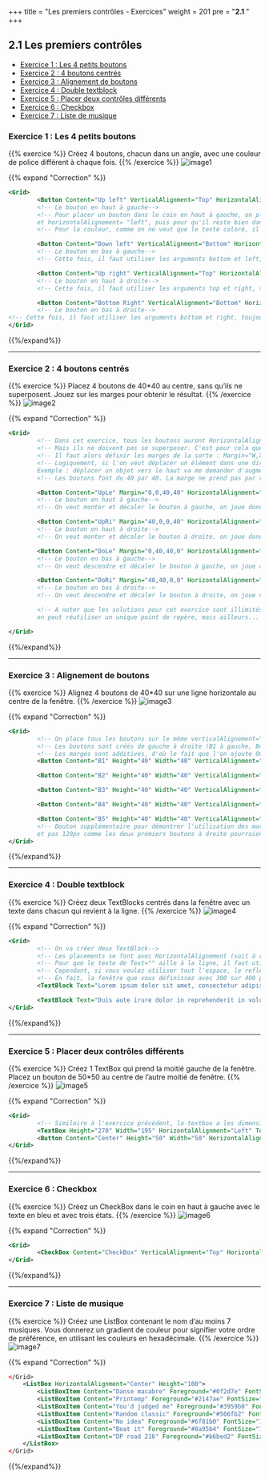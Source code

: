 +++
title = "Les premiers contrôles - Exercices"
weight = 201
pre = "<b>2.1 </b>"
+++

## 2.1 Les premiers contrôles <!-- omit in toc -->

- [Exercice 1 : Les 4 petits boutons](#exercice-1--les-4-petits-boutons)
- [Exercice 2 : 4 boutons centrés](#exercice-2--4-boutons-centr%c3%a9s)
- [Exercice 3 : Alignement de boutons](#exercice-3--alignement-de-boutons)
- [Exercice 4 : Double textblock](#exercice-4--double-textblock)
- [Exercice 5 : Placer deux contrôles différents](#exercice-5--placer-deux-contr%c3%b4les-diff%c3%a9rents)
- [Exercice 6 : Checkbox](#exercice-6--checkbox)
- [Exercice 7 : Liste de musique](#exercice-7--liste-de-musique)

### Exercice 1 : Les 4 petits boutons

{{% exercice %}}
Créez 4 boutons, chacun dans un angle, avec une couleur de police différent à chaque fois.
{{% /exercice %}}
![image1](/img/2.1/exos/im1.png?height=300px)

{{% expand "Correction" %}}

```xml
<Grid>
        <Button Content="Up left" VerticalAlignment="Top" HorizontalAlignment="Left" Margin="0" Foreground="Red"/>
        <!-- Le bouton en haut à gauche-->
        <!-- Pour placer un bouton dans le coin en haut à gauche, on place le point de référence en haut à gauche avec verticalAlignement="top" 
        et horizontalAlignement= "left", puis pour qu'il reste bien dans le coin, on met une marge de 0 -->
        <!-- Pour la couleur, comme on ne veut que le texte coloré, il faut utiliser Foreground="la couleur souhaitée"-->

        <Button Content="Down left" VerticalAlignment="Bottom" HorizontalAlignment="Left" Margin="0" Foreground="Blue"/>
        <!-- Le bouton en bas à gauche-->
        <!-- Cette fois, il faut utiliser les arguments bottom et left, toujours avec une marge de 0-->

        <Button Content="Up right" VerticalAlignment="Top" HorizontalAlignment="Right" Margin="0" Foreground="Green"/>
        <!-- Le bouton en haut à droite-->
        <!-- Cette fois, il faut utiliser les arguments top et right, toujours avec une marge de 0-->

        <Button Content="Bottom Right" VerticalAlignment="Bottom" HorizontalAlignment="Right" Margin="0" Foreground="Purple"/>
        <!-- Le bouton en bas à droite-->
<!-- Cette fois, il faut utiliser les arguments bottom et right, toujours avec une marge de 0-->
</Grid>
```

{{%/expand%}}

---

### Exercice 2 : 4 boutons centrés

{{% exercice %}}
Placez 4 boutons de 40*40 au centre, sans qu’ils ne superposent. Jouez sur les marges pour obtenir le résultat.
{{% /exercice %}}
![image2](/img/2.1/exos/im2.png?height=300px)

{{% expand "Correction" %}}

```xml
<Grid>
        <!-- Dans cet exercice, tous les boutons auront HorizontalAlignement et VerticalAlignement sur "center" : l'énoncé demande qu'ils soient centrés-->
        <!-- Mais ils ne doivent pas se superposer. C'est pour cela que l'ont utilise les Margins pour les 'déplacer' -->
        <!-- Il faut alors définir les marges de la sorte : Margin="W,X,Y,Z" avec W : marge à gauche, X : marge en haut, Y : marge à droite, Z : marge en bas-->
        <!-- Logiquement, si l'on veut déplacer un élément dans une direction, il faut jouer sur la marge de l'autre sens. 
        Exemple : déplacer un objet vers le haut va me demander d'augmenter la marge du bas-->
        <!-- Les boutons font du 40 par 40. La marge ne prend pas par rapport au centre, mais par rapport au bord inverse : il faudra donc des marges de 40px-->

        <Button Content="UpLe" Margin="0,0,40,40" HorizontalAlignment="Center" VerticalAlignment="Center" Height="40" Width="40"/>
        <!-- Le bouton en haut à gauche-->
        <!-- On veut monter et décaler le bouton à gauche, on joue donc sur les marges du bas et à droite-->

        <Button Content="UpRi" Margin="40,0,0,40" HorizontalAlignment="Center" VerticalAlignment="Center" Height="40" Width="40"/>
        <!-- Le bouton en haut à droite-->
        <!-- On veut monter et décaler le bouton à droite, on joue donc sur les marges du bas et à gauche-->

        <Button Content="DoLe" Margin="0,40,40,0" HorizontalAlignment="Center" VerticalAlignment="Center" Height="40" Width="40"/>
        <!-- Le bouton en bas à gauche-->
        <!-- On veut descendre et décaler le bouton à gauche, on joue donc sur les marges du haut et à droite-->

        <Button Content="DoRi" Margin="40,40,0,0" HorizontalAlignment="Center" VerticalAlignment="Center" Height="40" Width="40"/>
        <!-- Le bouton en bas à droite-->
        <!-- On veut descendre et décaler le bouton à droite, on joue donc sur les marges du haut et à gauche-->

        <!-- A noter que les solutions pour cet exercice sont illimités : le point de repère de chaque bouton peut être différent, et donc les marges aussi,
        on peut réutiliser un unique point de repère, mais ailleurs... Je présente cette méthode avec le repère au centre car c'est plus simple à comprendre-->

</Grid>
```

{{%/expand%}}

---

### Exercice 3 : Alignement de boutons

{{% exercice %}}
Alignez 4 boutons de 40*40 sur une ligne horizontale au centre de la fenêtre.
{{% /exercice %}}
![image3](/img/2.1/exos/im3.png?height=300px)

{{% expand "Correction" %}}

```xml
<Grid>  
        <!-- On place tous les boutons sur le même verticalAlignement="center" puisque l'on veut les aligner. Par défaut, HorizontalAlignement est sur center-->
        <!-- Les boutons sont créés de gauche à droite (B1 à gauche, B4 à droite)-->
        <!-- Les marges sont additives, d'où le fait que l'on ajoute 80 px de distance plutôt que 40 -->
        <Button Content="B1" Height="40" Width="40" VerticalAlignment="Center" Margin="0,0,120,0"/>

        <Button Content="B2" Height="40" Width="40" VerticalAlignment="Center" Margin="0,0,40,0"/>

        <Button Content="B3" Height="40" Width="40" VerticalAlignment="Center" Margin="40,0,0,0"/>

        <Button Content="B4" Height="40" Width="40" VerticalAlignment="Center" Margin="120,0,0,0"/>

        <Button Content="B5" Height="40" Width="40" VerticalAlignment="Center" Margin="200,0,0,0" Foreground="Red"/>
        <!-- Bouton supplémentaire pour démontrer l'utilisation des marges plus loin. Ici, on rajoute encore 80px, 
        et pas 120px comme les deux premiers boutons à droite pourraient le laisser comprendre-->
</Grid>
```

{{%/expand%}}

---

### Exercice 4 : Double textblock

{{% exercice %}}
Créez deux TextBlocks centrés dans la fenêtre avec un texte dans chacun qui revient à la ligne.
{{% /exercice %}}
![image4](/img/2.1/exos/im4.png?height=300px)

{{% expand "Correction" %}}

```xml
<Grid>
        <!-- On va créer deux TextBlock-->
        <!-- Les placements se font avec HorizontalAlignement (soit à right, soit à left)-->
        <!-- Pour que le texte de Text="" aille à la ligne, il faut utiliser TextWwrapping="Wrap" -->
        <!-- Cependant, si vous voulez utiliser tout l'espace, le reflexe logique serait de mettre Height="300" et Width="200"... Mais en faisant ça, vous verrez déjà que les TextBlock se superposent au milieux, et débordent vers le bas-->
        <!-- En fait, la fenêtre que vous définissez avec 300 sur 400 possède déjà une marge de 25px en haut, et 5px sur les autres bords, il faut donc prendre cela en compte en créant des textblocks de 270 (300 - 25 - 5) sur 195 (400/2 - 5) -->
        <TextBlock Text="Lorem ipsum dolor sit amet, consectetur adipiscing elit, sed do eiusmod tempor incididunt ut labore et dolore magna aliqua. Ut enim ad minim veniam, quis nostrud exercitation ullamco laboris nisi ut aliquip ex ea commodo consequat." TextWrapping="Wrap" Height="270" Width="195" HorizontalAlignment="Left"/>

        <TextBlock Text="Duis aute irure dolor in reprehenderit in voluptate velit esse cillum dolore eu fugiat nulla pariatur. Excepteur sint occaecat cupidatat non proident, sunt in culpa qui officia deserunt mollit anim id est laborum." TextWrapping="Wrap" Height="270" Width="195" HorizontalAlignment="Right"/>
</Grid>
```

{{%/expand%}}

---

### Exercice 5 : Placer deux contrôles différents

{{% exercice %}}
Créez 1 TextBox qui prend la moitié gauche de la fenêtre. Placez un bouton de 50*50 au centre de l’autre moitié de fenêtre.
{{% /exercice %}}
![image5](/img/2.1/exos/im5.png?height=300px)

{{% expand "Correction" %}}

```xml
<Grid>
        <!-- Similaire à l'exercice précédent, la textbox a les dimensions suivantes : 270*195 -->
        <TextBox Height="270" Width="195" HorizontalAlignment="Left" Text="hello" VerticalContentAlignment="Center" HorizontalContentAlignment="Center"/>
        <Button Content="Center" Height="50" Width="50" HorizontalAlignment="Center" Margin="200,0,0,0"/>
</Grid>
```

{{%/expand%}}

---

### Exercice 6 : Checkbox

{{% exercice %}}
Créez un CheckBox dans le coin en haut à gauche avec le texte en bleu et avec trois états.
{{% /exercice %}}
![image6](/img/2.1/exos/im6.png?height=300px)

{{% expand "Correction" %}}

```xml
<Grid>
        <CheckBox Content="CheckBox" VerticalAlignment="Top" HorizontalAlignment="Left" IsThreeState="True"/>
</Grid>
```

{{%/expand%}}

---

### Exercice 7 : Liste de musique

{{% exercice %}}
Créez une ListBox contenant le nom d’au moins 7 musiques. Vous donnerez un gradient de couleur pour signifier votre ordre de préférence, en utilisant les couleurs en hexadécimale.
{{% /exercice %}}
![image7](/img/2.1/exos/im7.png?height=300px)

{{% expand "Correction" %}}

```xml
</Grid>
    <ListBox HorizontalAlignment="Center" Height="100">
        <ListBoxItem Content="Danse macabre" Foreground="#0f2d7e" FontSize="15" FontWeight="Bold"/>
        <ListBoxItem Content="Printemp" Foreground="#2147ae" FontSize="15" FontWeight="Bold"/>
        <ListBoxItem Content="You'd judged me" Foreground="#3959b0" FontSize="15" FontWeight="Bold"/>
        <ListBoxItem Content="Random classic" Foreground="#566fb2" FontSize="15" FontWeight="Bold"/>
        <ListBoxItem Content="No idea" Foreground="#6f81b0" FontSize="15" FontWeight="Bold"/>
        <ListBoxItem Content="Beat it" Foreground="#8a95b4" FontSize="15" FontWeight="Bold"/>
        <ListBoxItem Content="DP road 216" Foreground="#b6bed2" FontSize="15" FontWeight="Bold"/>
    </ListBox>
</Grid>
```

{{%/expand%}}
